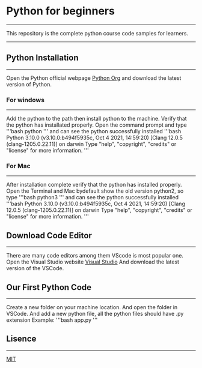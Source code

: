 # Python for beginners
---
This repository is the complete python course code samples for learners.
***
## Python Installation
---
Open the Python official webpage [Python Org](https://www.python.org/) and download the latest version of Python.

### For windows
***
Add the python to the path then install python to the machine.
Verify that the python has installated properly. Open the command prompt and type
'''bash
python
'''
and can see the python successfully installed
'''bash
Python 3.10.0 (v3.10.0:b494f5935c, Oct  4 2021, 14:59:20) [Clang 12.0.5 (clang-1205.0.22.11)] on darwin
Type "help", "copyright", "credits" or "license" for more information.
'''

### For Mac
***
After installation complete verify that the python has installed properly.
Open the Terminal and Mac bydefault show the old version python2, so type
'''bash
python3
'''
and can see the python successfully installed
'''bash
Python 3.10.0 (v3.10.0:b494f5935c, Oct  4 2021, 14:59:20) [Clang 12.0.5 (clang-1205.0.22.11)] on darwin
Type "help", "copyright", "credits" or "license" for more information.
'''

## Download Code Editor
---
There are many code editors among them VScode is most popular one.
Open the Visual Studio website [Visual Studio](https://code.visualstudio.com/)
And download the latest version of the VSCode.

## Our First Python Code
---
Create a new folder on your machine location.
And open the folder in VSCode.
And add a new python file, all the python files should have .py extension
Example:
'''bash
app.py
'''

## Lisence
---
[MIT](https://choosealicense.com/licenses/mit/)
 

